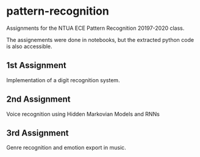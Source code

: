 # pattern-recognition
Assignments for the NTUA ECE Pattern Recognition 20197-2020 class.

The assignements were done in notebooks, but the extracted python code is also accessible.

## 1st Assignment
Implementation of a digit recognition system.

## 2nd Assignment
Voice recognition using Hidden Markovian Models and RNNs

## 3rd Assignment
Genre recognition and emotion export in music.
